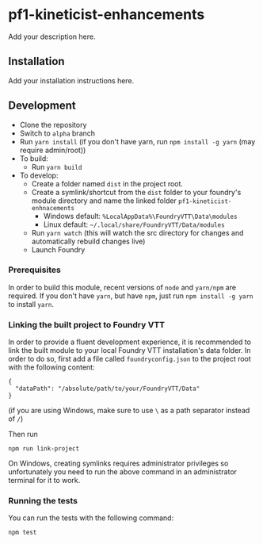 # pf1-kineticist-enhancements

Add your description here.

## Installation

Add your installation instructions here.

## Development

- Clone the repository
- Switch to `alpha` branch
- Run `yarn install` (if you don't have yarn, run `npm install -g yarn` (may require admin/root))
- To build:
  - Run `yarn build`
- To develop:
  - Create a folder named `dist` in the project root.
  - Create a symlink/shortcut from the `dist` folder to your foundry's module directory and name the linked folder `pf1-kineticist-enhnacements`
    - Windows default: `%LocalAppData%\FoundryVTT\Data\modules`
    - Linux default: `~/.local/share/FoundryVTT/Data/modules`
  - Run `yarn watch` (this will watch the src directory for changes and automatically rebuild changes live)
  - Launch Foundry

### Prerequisites

In order to build this module, recent versions of `node` and `yarn/npm` are
required. If you don't have `yarn`, but have `npm`, just run `npm install -g yarn` to install `yarn`.

### Linking the built project to Foundry VTT

In order to provide a fluent development experience, it is recommended to link
the built module to your local Foundry VTT installation's data folder. In
order to do so, first add a file called `foundryconfig.json` to the project root
with the following content:

```
{
  "dataPath": "/absolute/path/to/your/FoundryVTT/Data"
}
```

(if you are using Windows, make sure to use `\` as a path separator instead of
`/`)

Then run

```
npm run link-project
```

On Windows, creating symlinks requires administrator privileges so unfortunately
you need to run the above command in an administrator terminal for it to work.

### Running the tests

You can run the tests with the following command:

```
npm test
```

